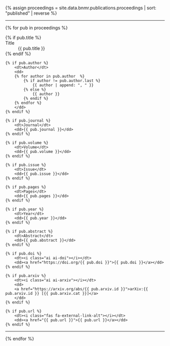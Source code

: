 {% assign proceedings = site.data.bnmr.publications.proceedings | sort: "published" | reverse %}

<hr>

{% for pub in proceedings %}
<dl>
    {% if pub.title %}
        <dt>Title</dt>
        <dd>{{ pub.title }}</dd>
    {% endif %}

    {% if pub.author %}
        <dt>Author</dt>
        <dd>
        {% for author in pub.author  %}
            {% if author != pub.author.last %}
                {{ author | append: ", " }}
            {% else %}
                {{ author }}
            {% endif %}
        {% endfor %}
        </dd>
    {% endif %}
    
    {% if pub.journal %}
        <dt>Journal</dt>
        <dd>{{ pub.journal }}</dd>
    {% endif %}
    
    {% if pub.volume %}
        <dt>Volume</dt>
        <dd>{{ pub.volume }}</dd>
    {% endif %}
    
    {% if pub.issue %}
        <dt>Issue</dt>
        <dd>{{ pub.issue }}</dd>
    {% endif %}
    
    {% if pub.pages %}
        <dt>Pages</dt>
        <dd>{{ pub.pages }}</dd>
    {% endif %}
    
    {% if pub.year %}
        <dt>Year</dt>
        <dd>{{ pub.year }}</dd>
    {% endif %}
    
    {% if pub.abstract %}
        <dt>Abstract</dt>
        <dd>{{ pub.abstract }}</dd>
    {% endif %}
    
    {% if pub.doi %}
        <dt><i class="ai ai-doi"></i></dt>
        <dd><a href="https://doi.org/{{ pub.doi }}">{{ pub.doi }}</a></dd>
    {% endif %}
    
    {% if pub.arxiv %}
        <dt><i class="ai ai-arxiv"></i></dt>
        <dd>
        <a href="https://arxiv.org/abs/{{ pub.arxiv.id }}">arXiv:{{ pub.arxiv.id }} [{{ pub.arxiv.cat }}]</a>
        </dd>
    {% endif %}
    
    {% if pub.url %}
        <dt><i class="fas fa-external-link-alt"></i></dt>
        <dd><a href="{{ pub.url }}">{{ pub.url }}</a></dd>
    {% endif %}
</dl>
<hr>
{% endfor %}
